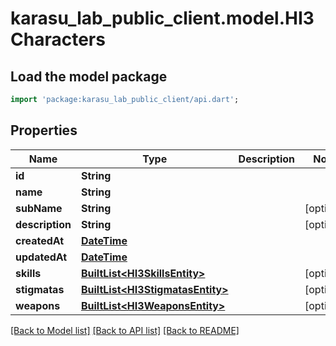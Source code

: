 # karasu_lab_public_client.model.HI3Characters

## Load the model package
```dart
import 'package:karasu_lab_public_client/api.dart';
```

## Properties
Name | Type | Description | Notes
------------ | ------------- | ------------- | -------------
**id** | **String** |  | 
**name** | **String** |  | 
**subName** | **String** |  | [optional] 
**description** | **String** |  | [optional] 
**createdAt** | [**DateTime**](DateTime.md) |  | 
**updatedAt** | [**DateTime**](DateTime.md) |  | 
**skills** | [**BuiltList&lt;HI3SkillsEntity&gt;**](HI3SkillsEntity.md) |  | [optional] 
**stigmatas** | [**BuiltList&lt;HI3StigmatasEntity&gt;**](HI3StigmatasEntity.md) |  | [optional] 
**weapons** | [**BuiltList&lt;HI3WeaponsEntity&gt;**](HI3WeaponsEntity.md) |  | [optional] 

[[Back to Model list]](../README.md#documentation-for-models) [[Back to API list]](../README.md#documentation-for-api-endpoints) [[Back to README]](../README.md)


